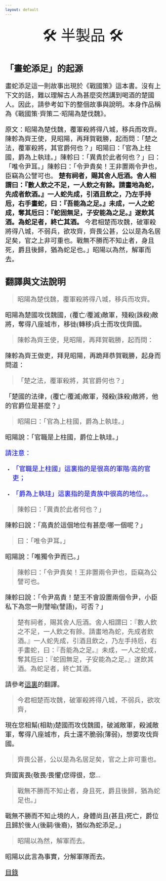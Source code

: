 ```yaml
---
layout: default
---
```

<head>
  <!-- ... -->
  <link rel="stylesheet" type="text/css" href="https://fonts.googleapis.com/earlyaccess/cwtexkai.css">
  <style>
    body {
     font-family: "cwTeXKai", serif;
    }
    p.big {
      line-height: 3;
      font-size: x-large;
    }
    p {
      font-size: 1.5em;
    }
    </style>
</head>

<center>
  <p> <font size="16">🚧🛠 半製品 🛠🚧</font> </p>
</center>

# 「畫蛇添足」的起源

畫蛇添足這一則故事出現於《戰國策》這本書。沒有上下文的話，難以理解古人為甚麼突然講到喝酒的楚國人。因此，請參考如下的整個故事與說明。本身作品稱為《戰國策·齊策二·昭陽為楚伐魏》。

原文：昭陽為楚伐魏，覆軍殺將得八城，移兵而攻齊。陳軫為齊王使，見昭陽，再拜賀戰勝，起而問：「楚之法，覆軍殺將，其官爵何也？」昭陽曰：「官為上柱國，爵為上執珪。」陳軫曰：「異貴於此者何也？」曰：「唯令尹耳。」陳軫曰：「令尹貴矣！王非置兩令尹也，臣竊為公譬可也。 **楚有祠者，賜其舍人卮酒。舍人相謂曰：『數人飲之不足，一人飲之有餘。請畫地為蛇，先成者飲酒。』一人蛇先成，引酒且飲之，乃左手持卮，右手畫蛇，曰：『吾能為之足。』未成，一人之蛇成，奪其卮曰：『蛇固無足，子安能為之足。』遂飲其酒。為蛇足者，終亡其酒。** 今君相楚而攻魏，破軍殺將得八城，不弱兵，欲攻齊，齊畏公甚，公以是為名居足矣，官之上非可重也。戰無不勝而不知止者，身且死，爵且後歸，猶為蛇足也。」昭陽以為然，解軍而去。

# 翻譯與文法說明

> 昭陽為楚伐魏，覆軍殺將得八城，移兵而攻齊。

昭陽為楚國攻伐魏國，(覆亡/覆滅)敵軍，殘殺(誅殺)敵將，奪得八座城市，移徙(轉移)兵士而攻伐齊國。

> 陳軫為齊王使，見昭陽，再拜賀戰勝，起而問：

陳軫為齊王做吏，拜見昭陽，再跪拜恭賀戰勝，起身而問道：

>「楚之法，覆軍殺將，其官爵何也？」

「楚國的法律，(覆亡/覆滅)敵軍，殘殺(誅殺)敵將，他的官爵位是甚麼？」

> 昭陽曰：「官為上柱國，爵為上執珪。」

昭陽說：「官職是上柱國，爵位上執珪。」

<a style="color:blue;"> 請注意：</a>
- <p style="color:blue;">「官職是上柱國」這裏指的是很高的軍階/高的官吏；</p>
- <p style="color:blue;">「爵為上執珪」這裏指的是貴族中很高的地位。。</p>

> 陳軫曰：「異貴於此者何也？」

陳軫曰說：「高貴於這個地位有甚麼/哪一個呢？」

> 曰：「唯令尹耳。」

昭陽說：「唯獨令尹而已。」

> 陳軫曰：「令尹貴矣！王非置兩令尹也，臣竊為公譬可也。

陳軫曰說：「令尹高貴！楚王不會設置兩個令尹，小臣私下為您一則譬喻(譬語)，可否？」

> 楚有祠者，賜其舍人卮酒。舍人相謂曰：『數人飲之不足，一人飲之有餘。請畫地為蛇，先成者飲酒。』一人蛇先成，引酒且飲之，乃左手持卮，右手畫蛇，曰：『吾能為之足。』未成，一人之蛇成，奪其卮曰：『蛇固無足，子安能為之足。』遂飲其酒。為蛇足者，終亡其酒。

請參考[這裏](https://wenyanwen.org/pages/白話文/入門/畫蛇添足.html)的翻譯。

> 今君相楚而攻魏，破軍殺將得八城，不弱兵，欲攻齊，

現在您相幫(相助)楚國而攻伐魏國，破滅敵軍，殺滅敵軍，奪得八座城市，兵士還不脆弱(薄弱)，想要攻伐齊國。

> 齊畏公甚，公以是為名居足矣，官之上非可重也。

齊國寅畏(敬畏/畏懼)您得很，您...

> 戰無不勝而不知止者，身且死，爵且後歸，猶為蛇足也。」

戰無不勝而不知止境的人，身體尚且(甚且)死亡，爵位且歸於後人(後嗣/後裔)，猶似為蛇添足。」

> 昭陽以為然，解軍而去。

昭陽以此言為事實，分解軍隊而去。

[目錄](https://wenyanwen.org)
